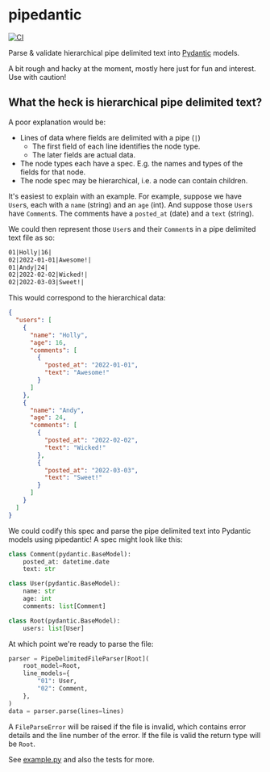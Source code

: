 # pipedantic

[![CI](https://github.com/Peter554/pipedantic/actions/workflows/ci.yml/badge.svg)](https://github.com/Peter554/pipedantic/actions/workflows/ci.yml)

Parse & validate hierarchical pipe delimited text into [Pydantic](https://github.com/pydantic/pydantic) models.

A bit rough and hacky at the moment, mostly here just for fun and interest. Use with caution!

## What the heck is hierarchical pipe delimited text?

A poor explanation would be:

* Lines of data where fields are delimited with a pipe (`|`)
  * The first field of each line identifies the node type.
  * The later fields are actual data.
* The node types each have a spec. E.g. the names and types of the fields for that node.
* The node spec may be hierarchical, i.e. a node can contain children.

It's easiest to explain with an example. For example, suppose we have `User`s, each with a `name` (string) and an `age` (int). 
And suppose those `User`s have `Comment`s. The comments have a `posted_at` (date) and a `text` (string).

We could then represent those `User`s and their `Comment`s in a pipe delimited text file as so:

```txt
01|Holly|16|
02|2022-01-01|Awesome!|
01|Andy|24|
02|2022-02-02|Wicked!|
02|2022-03-03|Sweet!|
```

This would correspond to the hierarchical data:

```json
{
  "users": [
    {
      "name": "Holly",
      "age": 16,
      "comments": [
        {
          "posted_at": "2022-01-01",
          "text": "Awesome!"
        }
      ]
    },
    {
      "name": "Andy",
      "age": 24,
      "comments": [
        {
          "posted_at": "2022-02-02",
          "text": "Wicked!"
        },
        {
          "posted_at": "2022-03-03",
          "text": "Sweet!"
        }
      ]
    }
  ]
}
```

We could codify this spec and parse the pipe delimited text into Pydantic models using pipedantic!
A spec might look like this:

```py
class Comment(pydantic.BaseModel):
    posted_at: datetime.date
    text: str

class User(pydantic.BaseModel):
    name: str
    age: int
    comments: list[Comment]

class Root(pydantic.BaseModel):
    users: list[User]
```

At which point we're ready to parse the file:

```py
parser = PipeDelimitedFileParser[Root](
    root_model=Root,
    line_models={
        "01": User,
        "02": Comment,
    },
)
data = parser.parse(lines=lines)
```

A `FileParseError` will be raised if the file is invalid, which contains error details and the line number of the error.
If the file is valid the return type will be `Root`. 

See [example.py](/example.py) and also the tests for more.
